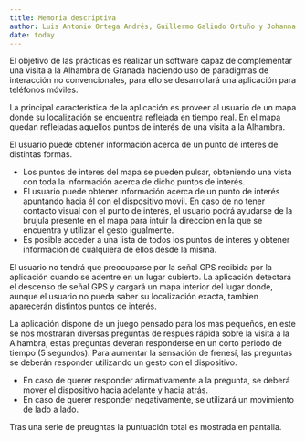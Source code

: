 ```yaml
---
title: Memoria descriptiva 
author: Luis Antonio Ortega Andrés, Guillermo Galindo Ortuño y Johanna Capote Robayna
date: today
---
```


El objetivo de las prácticas es realizar un software capaz de complementar una visita a la Alhambra de Granada haciendo uso de paradigmas de interacción no convencionales, para ello se desarrollará una aplicación para teléfonos móviles.

La principal característica de la aplicación es proveer al usuario de un mapa donde su localización se encuentra reflejada en tiempo real. 
En el mapa quedan reflejadas aquellos puntos de interés de una visita a la Alhambra.

El usuario puede obtener información acerca de un punto de interes de distintas formas.

- Los puntos de interes del mapa se pueden pulsar, obteniendo una vista con toda la información acerca de dicho puntos de interés.
- El usuario puede obtener información acerca de un punto de interés apuntando hacia él con el dispositivo movil. En caso de no tener contacto visual con el punto de interés, el usuario podrá ayudarse de la brujula presente en el mapa para intuir la direccion en la que se encuentra y utilizar el gesto igualmente.
- Es posible acceder a una lista de todos los puntos de interes y obtener información de cualquiera de ellos desde la misma.

El usuario no tendrá que preocuparse por la señal GPS recibida por la aplicación cuando se adentre en un lugar cubierto.
La aplicación detectará el descenso de señal GPS y cargará un mapa interior del lugar donde, aunque el usuario no pueda saber su localización exacta, tambien aparecerán distintos puntos de interés.

La aplicación dispone de un juego pensado para los mas pequeños, en este se nos mostrarán diversas preguntas de respues rápida sobre la visita a la Alhambra, estas preguntas deveran responderse en un corto periodo de tiempo (5 segundos). Para aumentar la sensación de frenesí, las preguntas se deberán responder utilizando un gesto con el dispositivo.
- En caso de querer responder afirmativamente a la pregunta, se deberá mover el dispositivo hacia adelante y hacia atrás.
- En caso de querer responder negativamente, se utilizará un movimiento de lado a lado.

Tras una serie de preugntas la puntuación total es mostrada en pantalla.
